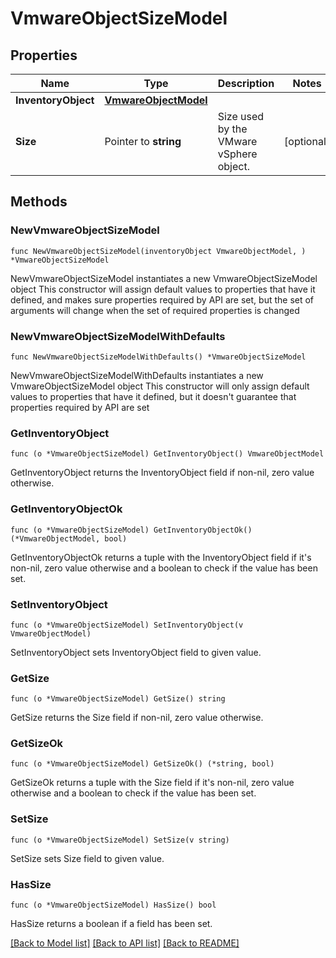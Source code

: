 # VmwareObjectSizeModel

## Properties

Name | Type | Description | Notes
------------ | ------------- | ------------- | -------------
**InventoryObject** | [**VmwareObjectModel**](VmwareObjectModel.md) |  | 
**Size** | Pointer to **string** | Size used by the VMware vSphere object. | [optional] 

## Methods

### NewVmwareObjectSizeModel

`func NewVmwareObjectSizeModel(inventoryObject VmwareObjectModel, ) *VmwareObjectSizeModel`

NewVmwareObjectSizeModel instantiates a new VmwareObjectSizeModel object
This constructor will assign default values to properties that have it defined,
and makes sure properties required by API are set, but the set of arguments
will change when the set of required properties is changed

### NewVmwareObjectSizeModelWithDefaults

`func NewVmwareObjectSizeModelWithDefaults() *VmwareObjectSizeModel`

NewVmwareObjectSizeModelWithDefaults instantiates a new VmwareObjectSizeModel object
This constructor will only assign default values to properties that have it defined,
but it doesn't guarantee that properties required by API are set

### GetInventoryObject

`func (o *VmwareObjectSizeModel) GetInventoryObject() VmwareObjectModel`

GetInventoryObject returns the InventoryObject field if non-nil, zero value otherwise.

### GetInventoryObjectOk

`func (o *VmwareObjectSizeModel) GetInventoryObjectOk() (*VmwareObjectModel, bool)`

GetInventoryObjectOk returns a tuple with the InventoryObject field if it's non-nil, zero value otherwise
and a boolean to check if the value has been set.

### SetInventoryObject

`func (o *VmwareObjectSizeModel) SetInventoryObject(v VmwareObjectModel)`

SetInventoryObject sets InventoryObject field to given value.


### GetSize

`func (o *VmwareObjectSizeModel) GetSize() string`

GetSize returns the Size field if non-nil, zero value otherwise.

### GetSizeOk

`func (o *VmwareObjectSizeModel) GetSizeOk() (*string, bool)`

GetSizeOk returns a tuple with the Size field if it's non-nil, zero value otherwise
and a boolean to check if the value has been set.

### SetSize

`func (o *VmwareObjectSizeModel) SetSize(v string)`

SetSize sets Size field to given value.

### HasSize

`func (o *VmwareObjectSizeModel) HasSize() bool`

HasSize returns a boolean if a field has been set.


[[Back to Model list]](../README.md#documentation-for-models) [[Back to API list]](../README.md#documentation-for-api-endpoints) [[Back to README]](../README.md)


